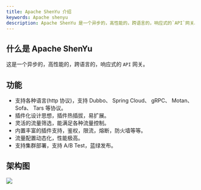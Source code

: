 ```yaml
---
title: Apache ShenYu 介绍
keywords: Apache shenyu
description: Apache ShenYu 是一个异步的，高性能的，跨语言的，响应式的`API`网关。
---
```


## 什么是 Apache ShenYu

这是一个异步的，高性能的，跨语言的，响应式的 `API` 网关。

## 功能

* 支持各种语言(http 协议)，支持 Dubbo、 Spring Cloud、 gRPC、 Motan、 Sofa、 Tars 等协议。
* 插件化设计思想，插件热插拔，易扩展。
* 灵活的流量筛选，能满足各种流量控制。
* 内置丰富的插件支持，鉴权，限流，熔断，防火墙等等。
* 流量配置动态化，性能极高。
* 支持集群部署，支持 A/B Test，蓝绿发布。

## 架构图

![](/img/architecture/shenyu-framework.png)
